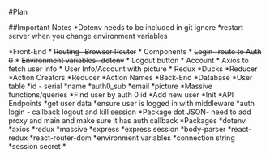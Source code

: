 #Plan

##Important Notes
*Dotenv needs to be included in git ignore
*restart server when you change environment variables

*Front-End
    * ~~Routing- Browser Router~~
    * Components
        * ~~Login- route to Auth 0~~
        * ~~Environment variables- dotenv~~
        * Logout button
    * Account
        * Axios to fetch user info
        * User Info/Account with picture
     * Redux
        *Ducks
        *Reducer
        *Action Creators
        *Reducer
        *Action Names
*Back-End
    *Database
        *User table
            *id - serial
            *name
            *auth0_sub
            *email
            *picture
        *Massive functions/queries
            *Find user by auth 0 id
            *Add new user
            *Init
    *API Endpoints
        *get user data
            *ensure user is logged in with middleware
        *auth login - callback
        logout and kill session
    *Package dot JSON- need to add proxy and main and make sure it has auth callback
    *Packages
        *dotenv
        *axios
        *redux
        *massive
        *express
        *express session
        *body-parser
        *react-redux
        *react-router-dom
        *environment variables
            *connection string
            *session secret
            *